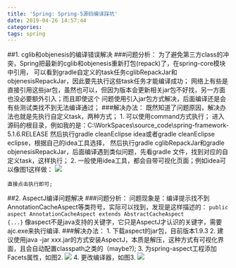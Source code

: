```yaml
---
title: 'Spring: Spring-5源码编译踩坑'
date: 2019-04-26 14:57:44
categories:
tags: spring
---
```


##1. cglib和objenesis的编译错误解决
###问题分析：
    为了避免第三方class的冲突，Spring把最新的cglib和objenesis重新打包(repack)了，在spring-core模块中引用，
    可以看到gradle自定义的task任务cglibRepackJar和objenesisRepackJar，因此要先执行这些task任务才能编译成功；
    网络上有些是直接引用这些jar包，虽然也可以，但因为版本会更新相关jar包不好找，另一方面也没必要额外引入；而且即使这个
    问题使用引入jar包方式解决，后面编译还是会有些测试类找不到无法编译通过；
###解决办法：
    既然知道了问题原因，解决办法也就是先执行自定义task，两种方式；
    1. 可以使用command方式执行；
       进入源码的根目录，例如我的是：C:\WorkSpaces\source_code\spring-framework-5.1.6.RELEASE
       然后执行gradle cleanEclipse idea或者gradle cleanEclipse eclipse，根据自己的idea工具选择，
       然后执行gradle cglibRepackJar和gradle objenesisRepackJar，后面编译遇到类似问题，先看gradle
       文件，找到对应的自定义task，这样执行；
    2. 一般使用idea工具，都会自带可视化页面；例如idea可以像图1这样做：
![](/images/spring_1.png)
 
    直接点击执行即可;
##2. AspectJ编译问题解决
###问题分析：
    问题现象是：编译提示找不到AnnotationCacheAspect等类符号，实际可以找到，发现是这样描述的：
    <code>public aspect AnnotationCacheAspect extends AbstractCacheAspect {...}</code>
    像aspect不是java支持的关键字，它只是AspectJ才认识的关键字，需要ajc.exe来执行编译.
###解决办法：
    1. 下载aspect的jar包，目前版本1.9.3
    2. 建议使用java -jar xxx.jar的方式安装AspectJ，本质是解压，这种方式有可视化界面，且会自动配置classpath之类的（maybe?);
    3. 为spring-aspect工程添加Facets属性，如图2.
![](/images/spring_2.png)
    4. 更改编译器，如图3.
 ![](/images/spring_3.png)